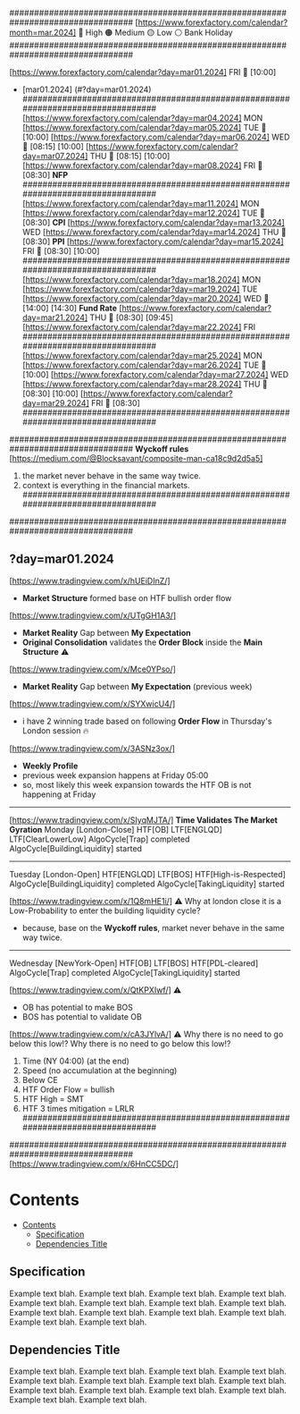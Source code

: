 #################################################################################
[https://www.forexfactory.com/calendar?month=mar.2024]
🔴 High 🟠 Medium 🟡 Low ⚪ Bank Holiday
#################################################################################


[https://www.forexfactory.com/calendar?day=mar01.2024] FRI 🔴  [10:00]
- [mar01.2024] (#?day=mar01.2024)
#################################################################################
[https://www.forexfactory.com/calendar?day=mar04.2024] MON
[https://www.forexfactory.com/calendar?day=mar05.2024] TUE 🔴 [10:00]
[https://www.forexfactory.com/calendar?day=mar06.2024] WED 🔴 [08:15] [10:00]
[https://www.forexfactory.com/calendar?day=mar07.2024] THU 🔴 [08:15] [10:00]
[https://www.forexfactory.com/calendar?day=mar08.2024] FRI 🔴 [08:30] **NFP**
#################################################################################
[https://www.forexfactory.com/calendar?day=mar11.2024] MON
[https://www.forexfactory.com/calendar?day=mar12.2024] TUE 🔴 [08:30] **CPI**
[https://www.forexfactory.com/calendar?day=mar13.2024] WED
[https://www.forexfactory.com/calendar?day=mar14.2024] THU 🔴 [08:30] **PPI**
[https://www.forexfactory.com/calendar?day=mar15.2024] FRI 🔴 [08:30] [10:00]
#################################################################################
[https://www.forexfactory.com/calendar?day=mar18.2024] MON
[https://www.forexfactory.com/calendar?day=mar19.2024] TUE
[https://www.forexfactory.com/calendar?day=mar20.2024] WED 🔴 [14:00] [14:30] **Fund Rate**
[https://www.forexfactory.com/calendar?day=mar21.2024] THU 🔴 [08:30] [09:45]
[https://www.forexfactory.com/calendar?day=mar22.2024] FRI
#################################################################################
[https://www.forexfactory.com/calendar?day=mar25.2024] MON
[https://www.forexfactory.com/calendar?day=mar26.2024] TUE 🔴 [10:00]
[https://www.forexfactory.com/calendar?day=mar27.2024] WED
[https://www.forexfactory.com/calendar?day=mar28.2024] THU 🔴 [08:30] [10:00]
[https://www.forexfactory.com/calendar?day=mar29.2024] FRI 🔴 [08:30]
#################################################################################

#################################################################################
**Wyckoff rules** 
[https://medium.com/@Blocksavant/composite-man-ca18c9d2d5a5]
1. the market never behave in the same way twice. 
2. context is everything in the financial markets.
#################################################################################

#################################################################################
## ?day=mar01.2024

[https://www.tradingview.com/x/hUEiDInZ/] 
- **Market Structure** formed base on HTF bullish order flow

[https://www.tradingview.com/x/UTgGH1A3/] 
- **Market Reality** Gap between **My Expectation** 
- **Original Consolidation** validates the **Order Block** inside the **Main Structure** ⚠️

[https://www.tradingview.com/x/Mce0YPso/] 
- **Market Reality** Gap between **My Expectation** (previous week)

[https://www.tradingview.com/x/SYXwicU4/]  
- i have 2 winning trade based on following **Order Flow** in Thursday's London session 🔥

[https://www.tradingview.com/x/3ASNz3ox/] 
- **Weekly Profile** 
- previous week expansion happens at Friday 05:00
- so, most likely this week expansion towards the HTF OB is not happening at Friday


----------------------
[https://www.tradingview.com/x/SIyqMJTA/] **Time Validates The Market Gyration**
Monday [London-Close]
HTF[OB] 
LTF[ENGLQD] 
LTF[ClearLowerLow]
AlgoCycle[Trap] completed
AlgoCycle[BuildingLiquidity] started

-----------
Tuesday [London-Open] 
HTF[ENGLQD] 
LTF[BOS]
HTF[High-is-Respected] 
AlgoCycle[BuildingLiquidity] completed
AlgoCycle[TakingLiquidity] started

[https://www.tradingview.com/x/1Q8mHE1i/] ⚠️
 Why at london close it is a Low-Probability to enter the building liquidity cycle?
- because, base on the **Wyckoff rules**, market never behave in the same way twice. 

-----------
Wednesday [NewYork-Open]
HTF[OB] 
LTF[BOS]
HTF[PDL-cleared] 
AlgoCycle[Trap] completed
AlgoCycle[TakingLiquidity] started


[https://www.tradingview.com/x/QtKPXIwf/] ⚠️
- OB has potential to make BOS 
- BOS has potential to validate OB

[https://www.tradingview.com/x/cA3JYlvA/] ⚠️
Why there is no need to go below this low!?
Why there is no need to go below this low!?
1. Time (NY 04:00) (at the end)
2. Speed (no accumulation at the beginning)
3. Below CE
4. HTF Order Flow = bullish
5. HTF High = SMT
6. HTF 3 times mitigation = LRLR
#################################################################################


#################################################################################
[https://www.tradingview.com/x/6HnCC5DC/]



# Contents
- [Contents](#contents)
  - [Specification](#specification)
  - [Dependencies Title](#dependencies-title)

## Specification
Example text blah. Example text blah. Example text blah. Example text blah. 
Example text blah. Example text blah. Example text blah. Example text blah. 
Example text blah. Example text blah. Example text blah. Example text blah. 
Example text blah. Example text blah. 

## Dependencies Title
Example text blah. Example text blah. Example text blah. Example text blah. 
Example text blah. Example text blah. Example text blah. Example text blah. 
Example text blah. Example text blah. Example text blah. Example text blah. 
Example text blah. Example text blah. 